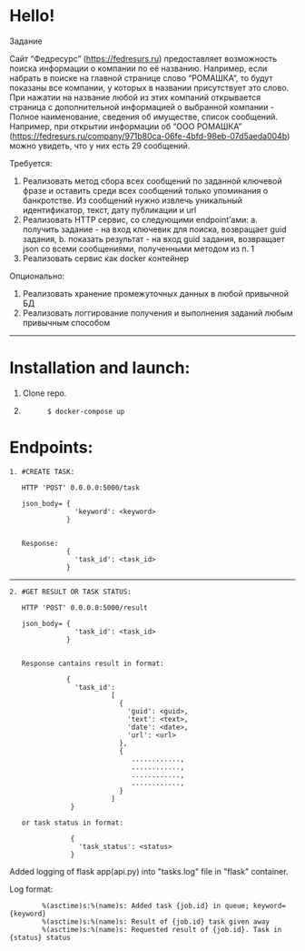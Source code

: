 # Hello!

Задание


Сайт “Федресурс” (https://fedresurs.ru) предоставляет возможность поиска информации о
компании по её названию. Например, если набрать в поиске на главной странице слово
“РОМАШКА”, то будут показаны все компании, у которых в названии присутствует это
слово. При нажатии на название любой из этих компаний открывается страница с
дополнительной информацией о выбранной компании - Полное наименование, сведения
об имуществе, список сообщений.
Например,
 при
 открытии
 информации
 об
 “ООО
РОМАШКА” (https://fedresurs.ru/company/971b80ca-06fe-4bfd-98eb-07d5aeda004b) можно
увидеть, что у них есть 29 сообщений.


Требуется:

1. Реализовать метод сбора всех сообщений по заданной ключевой фразе и оставить
среди всех сообщений только упоминания о банкротстве. Из сообщений нужно
извлечь уникальный идентификатор, текст, дату публикации и url
2. Реализовать HTTP сервис, со следующими endpoint’ами:
a. получить задание - на вход ключевик для поиска, возвращает guid задания,
b. показать результат - на вход guid задания, возвращает json со всеми
сообщениями, полученными методом из п. 1
3. Реализовать сервис как docker контейнер


Опционально:
1. Реализовать хранение промежуточных данных в любой привычной БД
2. Реализовать логгирование получения и выполнения заданий любым привычным
способом

_______________________________________________________

# Installation and launch:

1. Clone repo.
            
           
2.           $ docker-compose up


# Endpoints:
  
  
    1. #CREATE TASK:
       
       HTTP 'POST' 0.0.0.0:5000/task
              
       json_body= {
                    'keyword': <keyword>
                  }
    
       
       Response:
                  {
                    'task_id': <task_id>
                  }
    
    
   --------------------------------------------------------------------------------------------- 
    
    2. #GET RESULT OR TASK STATUS:
       
       HTTP 'POST' 0.0.0.0:5000/result    
       
       json_body= {
                    'task_id': <task_id>
                  }
          
       
       Response cantains result in format:
       
                  {
                    'task_id':
                             [                                  
                               {
                                 'guid': <guid>,
                                 'text': <text>,
                                 'date': <date>,
                                 'url': <url>
                               },
                               {
                                  ............,
                                  ............,
                                  ............,
                                  ............,
                               }                                                                                                                       
                             ]
                   }                       
       
       or task status in format:
                   
                   {
                     'task_status': <status>
                   }


Added logging of flask app(api.py) into "tasks.log" file in "flask" container.

Log format:
            
            %(asctime)s:%(name)s: Added task {job.id} in queue; keyword={keyword}
            %(asctime)s:%(name)s: Result of {job.id} task given away
            %(asctime)s:%(name)s: Requested result of {job.id}. Task in {status} status
